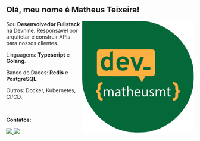 ## Olá, meu nome é Matheus Teixeira!
 
<img src="dev-matheusmt.png" min-width="300px" max-width="300px" width="300px" align="right" alt="logo dev-matheusmt">

<p align="left"> 

 Sou <strong>Desenvolvedor Fullstack</strong> na Devnine. Responsável por arquitetar e construir APIs para nossos clientes.
</p>

<p align="left">
  Linguagens: <strong>Typescript</strong> e <strong>Golang</strong>.
</p>

<p align="left">
   Banco de Dados: <strong>Redis</strong> e <strong>PostgreSQL</strong>.
</p>

<p align="left">
  Outros: Docker, Kubernetes, CI/CD.
</p>


<br>

<p align="left">
<strong>Contatos:</strong>
</p>

<p align="left">
  <a href="https://www.instagram.com/dev_matheusmt/" alt="Instagram">
    <img src="https://img.shields.io/badge/-Instagram-006838?style=for-the-badge&logo=Instagram&logoColor=FFFFFF&link=https://www.instagram.com/dev_matheusmt/"/>
  </a>
  <a href="https://www.linkedin.com/in/matheusteixeirajs/" alt="Linkedin">
    <img src="https://img.shields.io/badge/-Linkedin-FBB040?style=for-the-badge&logo=Linkedin&logoColor=000000&link=https://www.linkedin.com/in/matheusteixeirajs/"/>
  </a>
</p>
